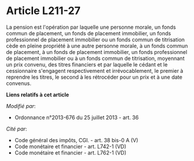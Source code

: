 # Article L211-27

La pension est l'opération par laquelle une personne morale, un fonds commun de placement, un fonds de placement immobilier,
un fonds professionnel de placement immobilier ou un fonds commun de titrisation cède en pleine propriété à une autre
personne morale, à un fonds commun de placement, à un fonds de placement immobilier, un fonds professionnel de placement
immobilier ou à un fonds commun de titrisation, moyennant un prix convenu, des titres financiers et par laquelle le cédant et
le cessionnaire s'engagent respectivement et irrévocablement, le premier à reprendre les titres, le second à les rétrocéder
pour un prix et à une date convenus.

**Liens relatifs à cet article**

_Modifié par_:

  - Ordonnance n°2013-676 du 25 juillet 2013 - art. 36

_Cité par_:

  - Code général des impôts, CGI. - art. 38 bis-0 A (V)
  - Code monétaire et financier - art. L742-1 (VD)
  - Code monétaire et financier - art. L762-1 (VD)
